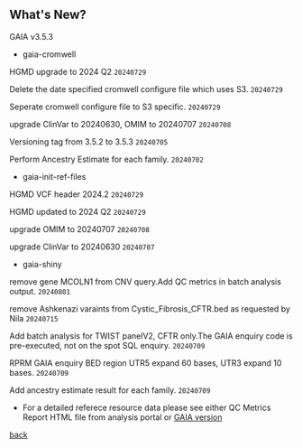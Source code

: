 ## What's New?

GAIA v3.5.3

* gaia-cromwell

HGMD upgrade to 2024 Q2  `20240729`

Delete the date specified cromwell configure file which uses S3.  `20240729`

Seperate cromwell configure file to S3 specific. `20240729`

upgrade ClinVar to 20240630, OMIM to 20240707  `20240708`

Versioning tag from 3.5.2 to 3.5.3  `20240705`

Perform Ancestry Estimate for each family.  `20240702`

* gaia-init-ref-files

HGMD VCF header 2024.2 `20240729`

HGMD updated to 2024 Q2  `20240729`

upgrade OMIM to 20240707  `20240708`

upgrade ClinVar to 20240630  `20240707`

* gaia-shiny

remove gene MCOLN1 from CNV query.Add QC metrics in batch analysis output.  `20240801`

remove Ashkenazi varaints from Cystic_Fibrosis_CFTR.bed as requested by Nila  `20240715`

Add batch analysis for TWIST panelV2, CFTR only.The GAIA enquiry code is pre-executed, not on the spot SQL enquiry.  `20240709`

RPRM GAIA enquiry BED region UTR5 expand 60 bases, UTR3 expand 10 bases.  `20240709`

Add ancestry estimate result for each family.  `20240709`

* For a detailed referece resource data please see either QC Metrics Report HTML file from analysis portal or [GAIA version](./another-page_3.5.3_GAIA_version.html)

[back](./)

